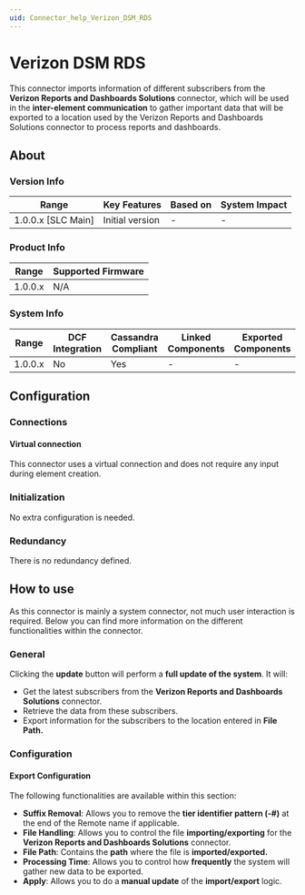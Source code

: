 ```yaml
---
uid: Connector_help_Verizon_DSM_RDS
---
```


# Verizon DSM RDS

This connector imports information of different subscribers from the **Verizon Reports and Dashboards Solutions** connector, which will be used in the **inter-element communication** to gather important data that will be exported to a location used by the Verizon Reports and Dashboards Solutions connector to process reports and dashboards.

## About

### Version Info

| Range                | Key Features     | Based on     | System Impact     |
|----------------------|------------------|--------------|-------------------|
| 1.0.0.x \[SLC Main\] | Initial version  | \-           | \-                |

### Product Info

| Range     | Supported Firmware     |
|-----------|------------------------|
| 1.0.0.x   | N/A                    |

### System Info

| Range     | DCF Integration     | Cassandra Compliant     | Linked Components     | Exported Components     |
|-----------|---------------------|-------------------------|-----------------------|-------------------------|
| 1.0.0.x   | No                  | Yes                     | \-                    | \-                      |

## Configuration

### Connections

#### Virtual connection

This connector uses a virtual connection and does not require any input during element creation.

### Initialization

No extra configuration is needed.

### Redundancy

There is no redundancy defined.

## How to use

As this connector is mainly a system connector, not much user interaction is required. Below you can find more information on the different functionalities within the connector.

### General

Clicking the **update** button will perform a **full update of the system**. It will:

- Get the latest subscribers from the **Verizon Reports and Dashboards Solutions** connector.
- Retrieve the data from these subscribers.
- Export information for the subscribers to the location entered in **File Path.**

### Configuration

#### Export Configuration

The following functionalities are available within this section:

- **Suffix Removal**: Allows you to remove the **tier identifier pattern (-#)** at the end of the Remote name if applicable.
- **File Handling**: Allows you to control the file **importing/exporting** for the **Verizon Reports and Dashboards Solutions** connector.
- **File Path**: Contains the **path** where the file is **imported/exported.**
- **Processing Time**: Allows you to control how **frequently** the system will gather new data to be exported.
- **Apply**: Allows you to do a **manual update** of the **import/export** logic.
